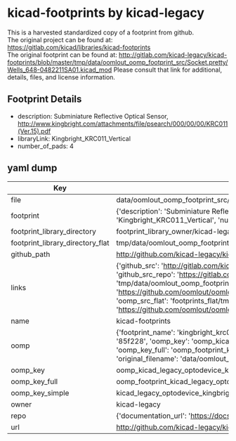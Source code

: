 # kicad-footprints by kicad-legacy  
This is a harvested standardized copy of a footprint from github.  
The original project can be found at:  
https://gitlab.com/kicad/libraries/kicad-footprints  
The original footprint can be found at:
http://gitlab.com/kicad-legacy/kicad-footprints/blob/master/tmp/data/oomlout_oomp_footprint_src/Socket.pretty/Wells_648-0482211SA01.kicad_mod
Please consult that link for additional, details, files, and license information.  
## Footprint Details
* description: Subminiature Reflective Optical Sensor, http://www.kingbright.com/attachments/file/psearch/000/00/00/KRC011(Ver.15).pdf  
* libraryLink: Kingbright_KRC011_Vertical  
* number_of_pads: 4  
## yaml dump  
| Key | Value |  
| --- | --- |  
| file | data/oomlout_oomp_footprint_src/kicad-footprints/OptoDevice.pretty/Kingbright_KRC011_Vertical.kicad_mod |  
| footprint | {'description': 'Subminiature Reflective Optical Sensor, http://www.kingbright.com/attachments/file/psearch/000/00/00/KRC011(Ver.15).pdf', 'libraryLink': 'Kingbright_KRC011_Vertical', 'number_of_pads': 4} |  
| footprint_library_directory | footprint_library_owner/kicad-legacy_kicad-footprints |  
| footprint_library_directory_flat | tmp/data/oomlout_oomp_footprint_src/footprints_flat/kicad_legacy_optodevice_kingbright_krc011_vertical/working |  
| github_path | http://github.com/kicad-legacy/kicad-footprints/blob/master/tmp/data/oomlout_oomp_footprint_src/OptoDevice.pretty/Kingbright_KRC011_Vertical.kicad_mod |  
| links | {'github_src': 'http://gitlab.com/kicad-legacy/kicad-footprints/blob/master/tmp/data/oomlout_oomp_footprint_src/Socket.pretty/Wells_648-0482211SA01.kicad_mod', 'github_src_repo': 'https://gitlab.com/kicad/libraries/kicad-footprints', 'oomp_bot': 'tmp/data/oomlout_oomp_footprint_src/footprints/kicad_legacy_optodevice_kingbright_krc011_vertical/working', 'oomp_bot_github': 'https://github.com/oomlout/oomlout_oomp_footprint_bot/tree/main/tmp/data/oomlout_oomp_footprint_src/footprints/kicad_legacy_optodevice_kingbright_krc011_vertical/working', 'oomp_src_flat': 'footprints_flat/tmp/data/oomlout_oomp_footprint_src/footprints_flat/kicad_legacy_optodevice_kingbright_krc011_vertical/working', 'oomp_src_flat_github': 'https://github.com/oomlout/oomlout_oomp_footprint_src/tree/main/tmp/data/oomlout_oomp_footprint_src/footprints_flat/kicad_legacy_optodevice_kingbright_krc011_vertical/working'} |  
| name | kicad-footprints |  
| oomp | {'footprint_name': 'kingbright_krc011_vertical', 'library_name': 'optodevice', 'md5': '85f2280307b0e73a5fb00fdd4802c8ec', 'md5_10': '85f2280307', 'md5_5': '85f22', 'md5_6': '85f228', 'oomp_key': 'oomp_kicad_legacy_optodevice_kingbright_krc011_vertical', 'oomp_key_extra': 'oomp_footprint_kicad_legacy_optodevice_kingbright_krc011_vertical', 'oomp_key_full': 'oomp_footprint_kicad_legacy_optodevice_kingbright_krc011_vertical_85f228', 'oomp_key_simple': 'kicad_legacy_optodevice_kingbright_krc011_vertical', 'original_filename': 'data/oomlout_oomp_footprint_src/kicad-footprints/OptoDevice.pretty/Kingbright_KRC011_Vertical.kicad_mod', 'owner_name': 'kicad_legacy'} |  
| oomp_key | oomp_kicad_legacy_optodevice_kingbright_krc011_vertical |  
| oomp_key_full | oomp_footprint_kicad_legacy_optodevice_kingbright_krc011_vertical |  
| oomp_key_simple | kicad_legacy_optodevice_kingbright_krc011_vertical |  
| owner | kicad-legacy |  
| repo | {'documentation_url': 'https://docs.github.com/rest/repos/repos#get-a-repository', 'message': 'Not Found'} |  
| url | http://github.com/kicad-legacy/kicad-footprints |  


